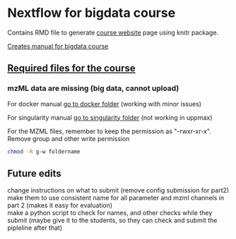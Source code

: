 # Nextflow for bigdata course


Contains RMD file to generate [course website](https://caramba-uu.github.io/nextflow_course/) page using knitr package.

[Creates manual for bigdata course](index.Rmd)


## [Required files for the course](materials)
### mzML data are missing (big data, cannot upload)


For docker manual [go to docker folder](materials/docker) (working with minor issues)

For singularity manual [go to singularity folder](materials/singularity) (not working in uppmax)

For the MZML files, remember to keep the permission as "-rwxr-xr-x". Remove group and other write permission
```bash
chmod -R g-w foldername
```

## Future edits
change instructions on what to submit (remove config submission for part2)  
make them to use consistent name for all parameter and mzml channels in part 2 (makes it easy for evaluation)  
make a python script to check for names, and other checks while they submit (maybe give it to the students, so they can check and submit the pipleline after that)  
